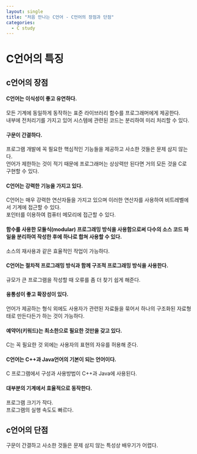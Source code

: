 ```yaml
---
layout: single
title: "처음 만나는 C언어 - C언어의 장점과 단점"
categories:
  - C study
---
```


# C언어의 특징
## c언어의 장점
#### C언어는 이식성이 좋고 유연하다.
모든 기계에 동일하게 동작하는 표준 라이브러리 함수를 프로그래머에게 제공한다. <br>
내부에 전처리기를 가지고 있어 시스템에 관련된 코드는 분리하여 미리 처리할 수 있다. <br>
#### 구문이 간결하다.
프로그램 개발에 꼭 필요한 핵심적인 기능들을 제공하고 사소한 것들은 문제 삼지 않는다. <br>
언어가 제한하는 것이 적기 때문에 프로그래머는 상상력만 된다면 거의 모든 것을 C로 구현할 수 있다. <br>
#### C언어는 강력한 기능을 가지고 있다.
C언어는 매우 강력한 연산자들을 가지고 있으며 이러한 연산자를 사용하여 비트레벨에서 기계에 접근할 수 있다. <br>
포인터를 이용하여 컴퓨터 메모리에 접근할 수 있다. <br>
#### 함수를 사용한 모듈식(modular) 프로그래밍 방식을 사용함으로써 다수의 소스 코드 파일을 분리하여 작성한 후에 하나로 합쳐 사용할 수 있다.
소스의 재사용과 같은 효율적인 작업이 가능하다. <br>
#### C언어는 절차적 프로그래밍 방식과 함께 구조적 프로그래밍 방식을 사용한다. 
규모가 큰 프로그램을 작성할 때 오류를 좀 더 찾기 쉽게 해준다. <br>
#### 융통성이 좋고 확장성이 있다. 
언어가 제공하는 형식 외에도 사용자가 관련된 자료들을 묶어서 하나의 구조화된 자료형태로 만든다든가 하는 것이 가능하다. <br>
#### 예약어(키워드)는 최소한으로 필요한 것만을 갖고 있다. 
C는 꼭 필요한 것 외에는 사용자의 표현의 자유를 허용해 준다. <br>
#### C언어는 C++과 Java언어의 기본이 되는 언어이다.
C 프로그램에서 구성과 사용방법이 C++과 Java에 사용된다. <br>
#### 대부분의 기계에서 효율적으로 동작한다. 
프로그램 크기가 작다. <br>
프로그램의 실행 속도도 빠르다. <br>
## c언어의 단점
구문이 간결하고 사소한 것들은 문제 삼지 않는 특성상 배우기가 어렵다. <br>
